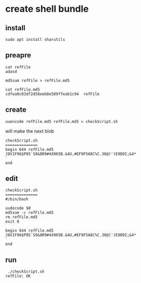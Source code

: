 # create shell bundle

## install

```
sudo apt install sharutils
```

## preapre

```
cat refFile 
adasd

md5sum refFile > refFile.md5

cat refFile.md5 
cdfea0c03df2d58eeb8e509ffeab1c94  refFile
```

## create

```
uuencode refFile.md5 refFile.md5 > checkScript.sh
```

will make the next blob

```
checkScript.sh                                      
==============
begin 644 refFile.md5
J8V1F96$P8S`S9&8R9#4X965B.&4U,#EF9F5A8C%C.30@(')E9D9I;&4*
`
end
```

## edit

```
checkScript.sh 
==============
#/bin/bash

uudecode $0
md5sum -c refFile.md5
rm refFile.md5
exit 0

begin 644 refFile.md5
J8V1F96$P8S`S9&8R9#4X965B.&4U,#EF9F5A8C%C.30@(')E9D9I;&4*
`
end
```

## run

```
 ./checkScript.sh 
refFile: OK
```
